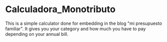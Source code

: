 # Calculadora_Monotributo
This is a simple calculator done for embedding in the blog "mi presupuesto familiar". It gives you your category and how much you have to pay depending on your annual bill.
